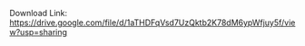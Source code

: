 

Download Link: https://drive.google.com/file/d/1aTHDFqVsd7UzQktb2K78dM6ypWfjuy5f/view?usp=sharing
